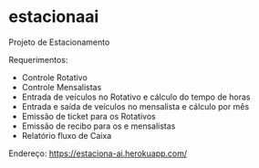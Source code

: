 # estacionaai
Projeto de Estacionamento

Requerimentos:
- Controle Rotativo
- Controle Mensalistas
- Entrada de veículos no Rotativo e cálculo do tempo de horas
- Entrada e saída de veículos no mensalista e cálculo por mês
- Emissão de ticket para os Rotativos
- Emissão de recibo para os e mensalistas
- Relatório fluxo de Caixa

Endereço:
https://estaciona-ai.herokuapp.com/